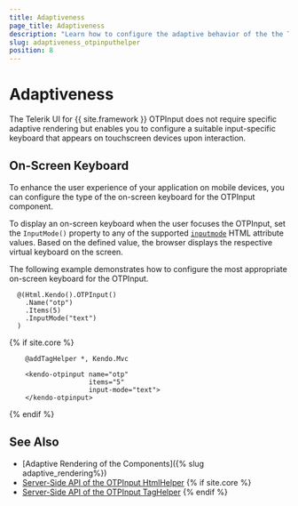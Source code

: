 ```yaml
---
title: Adaptiveness
page_title: Adaptiveness
description: "Learn how to configure the adaptive behavior of the the Telerik UI OTPInput component for {{ site.framework }}."
slug: adaptiveness_otpinputhelper
position: 8
---
```


# Adaptiveness

The Telerik UI for {{ site.framework }} OTPInput does not require specific adaptive rendering but enables you to configure a suitable input-specific keyboard that appears on touchscreen devices upon interaction.

## On-Screen Keyboard

To enhance the user experience of your application on mobile devices, you can configure the type of the on-screen keyboard for the OTPInput component.

To display an on-screen keyboard when the user focuses the OTPInput, set the `InputMode()` property to any of the supported <a href="https://developer.mozilla.org/en-US/docs/Web/HTML/Global_attributes/inputmode#values" target="_blank">`inputmode`</a> HTML attribute values. Based on the defined value, the browser displays the respective virtual keyboard on the screen.

The following example demonstrates how to configure the most appropriate on-screen keyboard for the OTPInput.

```HtmlHelper
  @(Html.Kendo().OTPInput()
    .Name("otp")
    .Items(5)
    .InputMode("text")
  )
```
{% if site.core %}
```TagHelper
    @addTagHelper *, Kendo.Mvc

    <kendo-otpinput name="otp" 
                    items="5"
                    input-mode="text">
    </kendo-otpinput>
```
{% endif %}

## See Also

* [Adaptive Rendering of the Components]({% slug adaptive_rendering%})
* [Server-Side API of the OTPInput HtmlHelper](/api/otpinput)
{% if site.core %}
* [Server-Side API of the OTPInput TagHelper](/api/taghelpers/otpinput)
{% endif %}